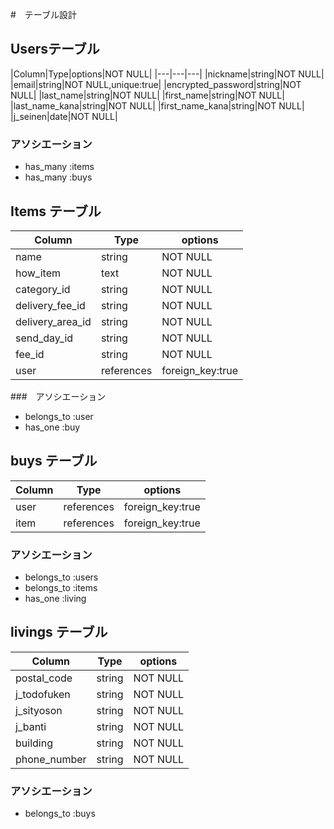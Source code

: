 #　テーブル設計

## Usersテーブル

|Column|Type|options|NOT NULL|
|---|---|---|
|nickname|string|NOT NULL|
|email|string|NOT NULL,unique:true|
|encrypted_password|string|NOT NULL|
|last_name|string|NOT NULL|
|first_name|string|NOT NULL|
|last_name_kana|string|NOT NULL|
|first_name_kana|string|NOT NULL|
|j_seinen|date|NOT NULL|

### アソシエーション

- has_many :items
- has_many :buys


## Items テーブル

|Column|Type|options|
|---|---|---|
|name|string|NOT NULL|
|how_item|text|NOT NULL|
|category_id|string|NOT NULL|
|delivery_fee_id|string|NOT NULL|
|delivery_area_id|string|NOT NULL|
|send_day_id|string|NOT NULL|
|fee_id|string|NOT NULL|
|user|references|foreign_key:true|

###　アソシエーション

- belongs_to :user
- has_one :buy


## buys テーブル

|Column|Type|options|
|---|---|---|
|user|references|foreign_key:true|
|item|references|foreign_key:true|

### アソシエーション

- belongs_to :users
- belongs_to :items
- has_one :living


## livings テーブル

|Column|Type|options|
|---|---|---|
|postal_code|string|NOT NULL|
|j_todofuken|string|NOT NULL|
|j_sityoson|string|NOT NULL|
|j_banti|string|NOT NULL|
|building|string|NOT NULL|
|phone_number|string|NOT NULL|

### アソシエーション

- belongs_to :buys